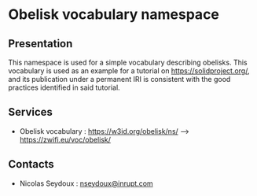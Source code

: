 # Obelisk vocabulary namespace

## Presentation
This namespace is used for a simple vocabulary describing obelisks. This vocabulary is used as an example for a tutorial on https://solidproject.org/, and its publication under a permanent IRI is consistent with the good practices identified in said tutorial.

## Services
- Obelisk vocabulary : https://w3id.org/obelisk/ns/ --> https://zwifi.eu/voc/obelisk/

## Contacts
- Nicolas Seydoux : nseydoux@inrupt.com
